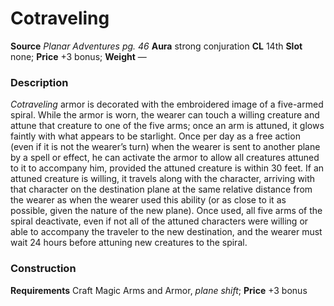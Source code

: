 ﻿---
name: "Cotraveling"
type: ['armor_quality']
price: "+3 bonus"
description: |
  "_Cotraveling_ armor is decorated with the embroidered image of a five-armed spiral. While the armor is worn, the wearer can touch a willing creature and attune that creature to one of the five arms; once an arm is attuned, it glows faintly with what appears to be starlight. Once per day as a free action (even if it is not the wearer’s turn) when the wearer is sent to another plane by a spell or effect, he can activate the armor to allow all creatures attuned to it to accompany him, provided the attuned creature is within 30 feet. If an attuned creature is willing, it travels along with the character, arriving with that character on the destination plane at the same relative distance from the wearer as when the wearer used this ability (or as close to it as possible, given the nature of the new plane). Once used, all five arms of the spiral deactivate, even if not all of the attuned characters were willing or able to accompany the traveler to the new destination, and the wearer must wait 24 hours before attuning new creatures to the spiral."
---

#  Cotraveling

**Source** _Planar Adventures pg. 46_
**Aura** strong conjuration **CL** 14th
**Slot** none; **Price** +3 bonus; **Weight** —

### Description

_Cotraveling_ armor is decorated with the embroidered image of a five-armed spiral. While the armor is worn, the wearer can touch a willing creature and attune that creature to one of the five arms; once an arm is attuned, it glows faintly with what appears to be starlight. Once per day as a free action (even if it is not the wearer’s turn) when the wearer is sent to another plane by a spell or effect, he can activate the armor to allow all creatures attuned to it to accompany him, provided the attuned creature is within 30 feet. If an attuned creature is willing, it travels along with the character, arriving with that character on the destination plane at the same relative distance from the wearer as when the wearer used this ability (or as close to it as possible, given the nature of the new plane). Once used, all five arms of the spiral deactivate, even if not all of the attuned characters were willing or able to accompany the traveler to the new destination, and the wearer must wait 24 hours before attuning new creatures to the spiral.

### Construction

**Requirements** Craft Magic Arms and Armor, _plane shift_; **Price** +3 bonus